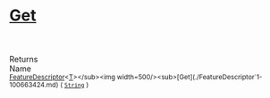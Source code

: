 # [Get](./FeatureDescriptor`1-100663424.md)


<br><br>
Returns<img width=542/>Name
<br>
<sub>[FeatureDescriptor](./../FeatureDescriptor-1.md)\<[T](./FeatureDescriptor`1-100663424.md)></sub><img width=500/><sub>[Get](./FeatureDescriptor`1-100663424.md) ( [`String`](https://docs.microsoft.com/en-us/dotnet/api/System.String) )</sub><br>


